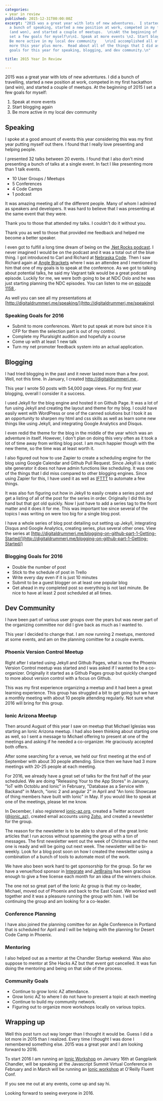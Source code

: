```yaml
---
categories:
- year in review
published: 2015-12-31T00:00:00Z
excerpt: "2015 was a great year with lots of new adventures.  I started a blog, did
  a bunch of speaking, started a new position at work, competed in my first hackathon
  (and won), and started a couple of meetups.  \n\nAt the beginning of 2015 I had
  set a few goals for myself\n\n1. Speak at more events \n2. Start blogging again\n3.
  Be more active in my local dev community    \n\nI accomplished all of my goals plus
  more this year plus more.  Read about all of the things that I did as well as my
  goals for this year for speaking, blogging, and dev community.\n"

title: 2015 Year In Review

---
```


2015 was a great year with lots of new adventures.   I did a bunch of travelling, started a new position at work, competed in my first hackathon (and win), and started a couple of meetups.  At the beginning of 2015 I set a few goals for myself: 

1. Speak at more events 
2. Start blogging again
3. Be more active in my local dev community

## Speaking 

I spoke at a good amount of events this year considering this was my first year putting myself out there.   I found that I really love presenting and helping people.  

I presented 32 talks between 20 events.  I found that I also don't mind presenting a bunch of talks at a single event.  In fact I like presenting more than 1 talk  events.

* 10 User Groups / Meetups
* 5 Conferences
* 4 Code Camps 
* 1 podcast 

It was amazing meeting all of the different people.  Many of whom I admired as speakers and developers.  It was hard to believe that I was presenting at the same event that they were.  

Thank you to those that attended my talks.  I couldn't do it without you.  

Thank you as well to those that provided me feedback and helped me become a better speaker.   

I even got to fulfill a long time dream of being on the [.Net Rocks podcast](http://dotnetrocks.com).  I never imagined I would be on the podcast and it was a total out of the blue thing.  I got introduced to Carl and Richard at [Nebraska Code](http://nebraskacode.com).  Then I saw Richard again at [Angle Brackets](http://anglebrackets.org) where I was an attendee and I mentioned to him that one of my goals is to speak at the conference.  As we got to talking about potential talks, he said my Vagrant talk would be a great podcast episode.  Luckily for me, we were both going to be at NDC Oslo and he was just starting planning the NDC episodes.  You can listen to me on [episode 1158 ](https://www.dotnetrocks.com/?show=1158).

As well you can see all my  presentations at [http://digitaldrummerj.me/speaking/](http://digitaldrummerj.me/speaking) 

### Speaking Goals for 2016

* Submit to more conferences.  Want to put speak at more but since it is CFP for them the selection part is out of my control.
* Complete my Pluralsight audition and hopefully a course
* Come up with at least 1 new talk
* Turn my net promoter feedback system into an actual application. 

## Blogging 

I had tried blogging in the past and it never lasted more than a few post.  Well, not this time.  In January, I created [http://digitaldrummerj.me ](http://digitaldrummerj.me ).

This year I wrote 50 posts with 54,000 page views.  For my first year blogging, overall I consider it a success.    

I used Jekyll for the blog engine and hosted it on Github Page.  It was a lot of fun using Jekyll and creating the layout and theme for my blog.  I could have easily went with WordPress or one of the canned solutions but I took it as an opportunity to sharpen my html and css skills as well as learn some new things like using Jekyll, and integrating Google Analytics and Disqus.  

I even redid the theme for the blog in the middle of the year which was an adventure in itself.  However, I don't plan on doing this very often as it took a lot of time away from writing blog post.  I  am much happier though with the new theme, so the time was at least worth it. 

I also figured out how to use Zapier to create a scheduling engine for the blog using Google Calendar and Github Pull Request.  Since Jekyll is a static site generator it does not have admin functions like scheduling.  It was one of the things that I did miss compared to other blogging engines.  Since using Zapier for this, I have used it as well as [IFTTT](http://ifttt.com) to automate a few things.  

It was also fun figuring out how in Jekyll to easily create a series post and get a listing of all of the post for the series in order.   Originally I did this by hand but that got old quickly.  Now I just have to add a series tag to the front matter and it does it for me.  This was important toe since several of the topics I was writing on were too big for a single blog post.  

I have a whole series of blog post detailing out setting up Jekyll, integrating Disqus and Google Analytics, creating series, plus several other ones.  View the series at [http://digitaldrummerj.me/blogging-on-github-part-1-Getting-Started/](http://digitaldrummerj.me/blogging-on-github-part-1-Getting-Started/)

### Blogging Goals for 2016

* Double the number of post
* Stick to the schedule of post in Trello
* Write every day even if it is just 10 minutes
* Submit  to be a guest blogger on at least one popular blog
* Get ahead in my  completed post so everything is not last minute.  Be nice to have at least 2 post scheduled at all times.  

## Dev Community

I have been part of various user groups over the years but was never part of the organizing committee nor did I give back as much as I wanted to. 

This year I decided to change that.  I am now running 2 meetups, mentored at some events, and am on the planning comittee for a couple events. 

### Phoenix Version Control Meetup 

Right after I started using Jekyll and Github Pages, what is now the Phoenix Version Control meetup was started and I was asked if I wanted to be a co-organizer.  Originally it started as a Github Pages group but quickly changed to more about version control with a focus on Github.  

This was my first experience organizing a meetup and it had been a great learning experience.  This group has struggled a bit to get going but we have a monthly meeting with about 10 people attending regularly.   Not sure what 2016 will bring for this group.  

### Ionic Arizona Meetup 

Then around August of this year I saw on meetup that Michael Iglesias was starting an Ionic Arizona meetup.  I had also been thinking about starting one as well, so I sent a message  to Michael offering to present at one of the meetings and asking if he needed a co-organizer.  He graciously accepted both offers.  

After some searching for a venue, we held our first meeting at the end of September with about 30 people attending.  Since then we have had 3 more meetings with 20-25 people at each meeting.  

For 2016,  we already have a great set of talks for the first half of the year scheduled.   We are doing "Releasing Your to the App Stores" in January, "IoT with Octoblu and Ionic" in February, "Database as a Service with Backand" in March, "ionic 2 and angular 2" in April and "An Ionic Showcase of thing members have built with Ionic" in May.  If you would like to speak at one of the meetings, please let me know.  

In December, I  also registered [ionic-az.org](http://ionic-az.org), created a Twitter account ([@ionic_az](http://twitter.com/ionic_az)), created email accounts using [Zoho](http://zoho.com), and  created a newsletter for the group.  

The reason for the newsletter is to be able to share all of the great Ionic articles that I run across without spamming the group with a ton of messages.  The first newsletter went out the week of Christmas and the next one is ready and will be going out next week.  The newsletter will be bi-weekly.  Look for a blog post soon on how I created the newsletter using a combination of a bunch of tools to automate most of the work. 

We have also been work hard to get sponsorship for the group.  So far we have a venue/food sponsor in [Integrate](http://www.integrate.com) and [JetBrains](http://jetbrains.com) has been gracious enough to give a free license each month for an idea of the winners choice. 

The one not so great part of the Ionic Az group is that my co-leader, Michael, moved out of Phoenix and back to the East Coast.   We worked well together and it was a pleasure running the group with him.  I will be continuing the group and am looking for a co-leader.  

### Conference Planning 

I have also joined the planning comittee for an Agile Conference in Portland that is scheduled for April and I will be helping with the planning for Desert Code Camp in Phoenix.  

### Mentoring 

I also helped out as a mentor at the Chandler Startup weekend.   Was also suppose to mentor at She Hacks AZ but that event got cancelled.  It was fun doing the mentoring and being on that side of the process. 

### Community Goals

* Continue to grow Ionic AZ  attendance.
* Grow Ionic AZ to where I do not have to present a topic at each meeting
* Continue to build my community network. 
* Figuring out to organize more workshops locally on various topics.  

## Wrapping up

Well this post turn out way longer than I thought it would be.  Guess I did a lot more in 2015 than I realized.  Every time I thought I was done I remembered something else.  2015 was a great year and I am looking forward to 2016.  

To start 2016 I am running an [Ionic Workshop](https://www.eventbrite.com/e/use-your-existing-web-skills-to-create-native-mobile-applications-tickets-19830200664) on January 16th at Gangplank Chandler, will be speaking at the Javascript Summit Virtual Conference in February and  in March will be  running an [Ionic workshop](http://conferences.oreilly.com/fluent/javascript-html-us/public/schedule/speaker/219565) at O'Reilly Fluent Conf.  

If you see me out at any events, come up and say hi.  

Looking forward to seeing everyone in 2016.
